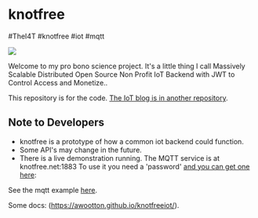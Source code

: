 # knotfree  
#TheI4T #knotfree #iot #mqtt

![](https://github.com/awootton/knotfreeiot/workflows/Go/badge.svg)

Welcome to my pro bono science project. It's a little thing I call Massively Scalable Distributed Open Source Non Profit IoT Backend with JWT to Control Access and Monetize..

This repository is for the code. [The IoT blog is in another repository](https://thei4t.github.io/).

## Note to Developers
* knotfree is a prototype of how a common iot backend could function.
* Some API's may change in the future. 
* There is a live demonstration running. The MQTT service is at knotfree.net:1883 To use it you need a 'password' [and you can get one here](https://awootton.github.io/knotfreeiot/):

See the mqtt example [here](https://github.com/awootton/knotfreeiot/blob/master/clients/mqttclient.py).

Some docs: (https://awootton.github.io/knotfreeiot/).